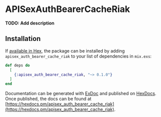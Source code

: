 # APISexAuthBearerCacheRiak

**TODO: Add description**

## Installation

If [available in Hex](https://hex.pm/docs/publish), the package can be installed
by adding `apisex_auth_bearer_cache_riak` to your list of dependencies in `mix.exs`:

```elixir
def deps do
  [
    {:apisex_auth_bearer_cache_riak, "~> 0.1.0"}
  ]
end
```

Documentation can be generated with [ExDoc](https://github.com/elixir-lang/ex_doc)
and published on [HexDocs](https://hexdocs.pm). Once published, the docs can
be found at [https://hexdocs.pm/apisex_auth_bearer_cache_riak](https://hexdocs.pm/apisex_auth_bearer_cache_riak).

